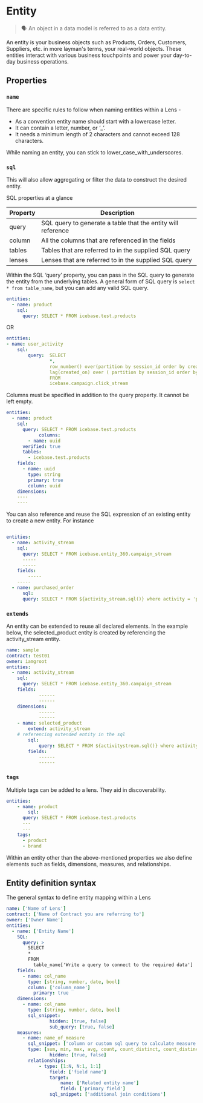 # Entity

> 🗣 An object in a data model is referred to as a data entity.


An entity is your business objects such as Products, Orders, Customers, Suppliers, etc. in more layman's terms, your real-world objects. These entities interact with various business touchpoints and power your day-to-day business operations.

## Properties

### **`name`**

There are specific rules to follow when naming entities within a Lens -

- As a convention entity name should start with a lowercase letter.
- It can contain a letter, number, or ‘_’.
- It needs a minimum length of 2 characters and cannot exceed 128 characters.

While naming an entity, you can stick to lower_case_with_underscores.

### **`sql`**

This will also allow aggregating or filter the data to construct the desired entity.

SQL properties at a glance

| Property | Description |
| --- | --- |
| query | SQL query to generate a table that the entity will reference |
| column | All the columns that are referenced in the fields |
| tables | Tables that are referred to in the supplied SQL query |
| lenses | Lenses that are referred to in the supplied SQL query |

Within the SQL ‘query’ property, you can pass in the SQL query to generate the entity from the underlying tables.  A general form of SQL query is `select * from table_name`, but you can add any valid SQL query.

```yaml
entities:
  - name: product
    sql:
      query: SELECT * FROM icebase.test.products
```

OR

```yaml
entities:
- name: user_activity
	sql:
		query:  SELECT
		        *,
		        row_number() over(partition by session_id order by created_on) as row_num,
		        lag(created_on) over ( partition by session_id order by created_on ) last_act_time
		        FROM
		        icebase.campaign.click_stream
```

Columns must be specified in addition to the query property. It cannot be left empty. 

```yaml
entities:
  - name: product
    sql:
      query: SELECT * FROM icebase.test.products
			columns:
        - name: uuid
      verified: true
      tables:
        - icebase.test.products
    fields:
      - name: uuid
        type: string
        primary: true
        column: uuid
    dimensions:
    ----
    ----
```

You can also reference and reuse the SQL expression of an existing entity to create a new entity. For instance 

```yaml

entities:
  - name: activity_stream
    sql:
      query: SELECT * FROM icebase.entity_360.campaign_stream
      -----
      -----
    fields:
		-----
    -----
  - name: purchased_order
	  sql:
      query: SELECT * FROM ${activity_stream.sql()} where activity = 'purchased_order'
```

### **`extends`**

An entity can be extended to reuse all declared elements. In the example below, the selected_product entity is created by referencing the activity_stream entity.

```yaml
name: sample
contract: test01
owner: iamgroot
entities:
  - name: activity_stream
    sql:
      query: SELECT * FROM icebase.entity_360.campaign_stream
    fields:
			------
			------
    dimensions:
			------
			------
	- name: selected_product
		extend: activity_stream
    # referencing extended entity in the sql
		sql:
			query: SELECT * FROM ${activitystream.sql()} where activity = 'selected_product'
		fields:
			------
			------
```

### **`tags`**

Multiple tags can be added to a lens. They aid in discoverability.

```yaml
entities:
	- name: product
		sql: 
      query: SELECT * FROM icebase.test.products
      ---
      ---
    tags:
      - product
      - brand
```

Within an entity other than the above-mentioned properties we also define elements such as fields, dimensions, measures, and relationships.

## Entity definition syntax

The general syntax to define entity mapping within a Lens

```yaml
name: ['Name of Lens']
contract: ['Name of Contract you are referring to']
owner: ['Owner Name']
entities:
  - name: ['Entity Name']
    SQL:
      query: > 
        SELECT
        * 
        FROM
	      table_name['Write a query to connect to the required data']						
    fields:        
      - name: col_name
        type: [string, number, date, bool]
        column: ['column_name']
	      primary: true
    dimensions:
      - name: col_name
        type: [string, number, date, bool]
        sql_snippet: 
				hidden: [true, false]
				sub_query: [true, false]
    measures:
      - name: name_of_measure
        sql_snippet: ['column or custom sql query to calculate measure']
        type: [sum, min, max, avg, count, count_distinct, count_distinct_approx, running_total, number]
				hidden: [true, false]
		relationships:
			- type: [1:N, N:1, 1:1]
				field: ['field name']
				target:
					name: ['Related entity name']
					field: ['primary field']
				sql_snippet: ['additional join conditions']
```